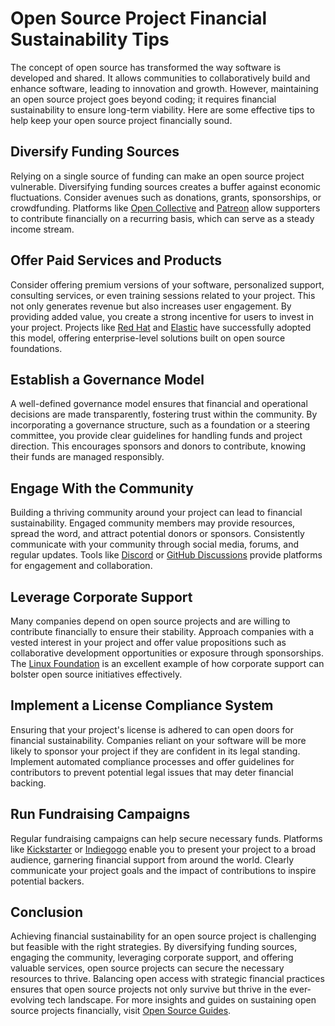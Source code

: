 # Open Source Project Financial Sustainability Tips

The concept of open source has transformed the way software is developed and shared. It allows communities to collaboratively build and enhance software, leading to innovation and growth. However, maintaining an open source project goes beyond coding; it requires financial sustainability to ensure long-term viability. Here are some effective tips to help keep your open source project financially sound.

## Diversify Funding Sources

Relying on a single source of funding can make an open source project vulnerable. Diversifying funding sources creates a buffer against economic fluctuations. Consider avenues such as donations, grants, sponsorships, or crowdfunding. Platforms like [Open Collective](https://opencollective.com/) and [Patreon](https://www.patreon.com/) allow supporters to contribute financially on a recurring basis, which can serve as a steady income stream.

## Offer Paid Services and Products

Consider offering premium versions of your software, personalized support, consulting services, or even training sessions related to your project. This not only generates revenue but also increases user engagement. By providing added value, you create a strong incentive for users to invest in your project. Projects like [Red Hat](https://www.redhat.com/) and [Elastic](https://www.elastic.co/) have successfully adopted this model, offering enterprise-level solutions built on open source foundations.

## Establish a Governance Model

A well-defined governance model ensures that financial and operational decisions are made transparently, fostering trust within the community. By incorporating a governance structure, such as a foundation or a steering committee, you provide clear guidelines for handling funds and project direction. This encourages sponsors and donors to contribute, knowing their funds are managed responsibly.

## Engage With the Community

Building a thriving community around your project can lead to financial sustainability. Engaged community members may provide resources, spread the word, and attract potential donors or sponsors. Consistently communicate with your community through social media, forums, and regular updates. Tools like [Discord](https://discord.com/) or [GitHub Discussions](https://docs.github.com/en/discussions) provide platforms for engagement and collaboration.

## Leverage Corporate Support

Many companies depend on open source projects and are willing to contribute financially to ensure their stability. Approach companies with a vested interest in your project and offer value propositions such as collaborative development opportunities or exposure through sponsorships. The [Linux Foundation](https://www.linuxfoundation.org/) is an excellent example of how corporate support can bolster open source initiatives effectively.

## Implement a License Compliance System

Ensuring that your project's license is adhered to can open doors for financial sustainability. Companies reliant on your software will be more likely to sponsor your project if they are confident in its legal standing. Implement automated compliance processes and offer guidelines for contributors to prevent potential legal issues that may deter financial backing.

## Run Fundraising Campaigns

Regular fundraising campaigns can help secure necessary funds. Platforms like [Kickstarter](https://www.kickstarter.com/) or [Indiegogo](https://www.indiegogo.com/) enable you to present your project to a broad audience, garnering financial support from around the world. Clearly communicate your project goals and the impact of contributions to inspire potential backers.

## Conclusion

Achieving financial sustainability for an open source project is challenging but feasible with the right strategies. By diversifying funding sources, engaging the community, leveraging corporate support, and offering valuable services, open source projects can secure the necessary resources to thrive. Balancing open access with strategic financial practices ensures that open source projects not only survive but thrive in the ever-evolving tech landscape. For more insights and guides on sustaining open source projects financially, visit [Open Source Guides](https://opensource.guide/sustaining/).
